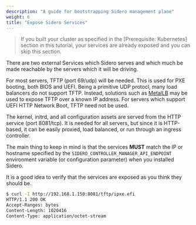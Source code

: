 ```yaml
---
description: "A guide for bootstrapping Sidero management plane"
weight: 6
title: "Expose Sidero Services"
---
```


> If you built your cluster as specified in the [Prerequisite: Kubernetes] section in this tutorial, your services are already exposed and you can skip this section.

There are two external Services which Sidero serves and which much be made
reachable by the servers which it will be driving.

For most servers, TFTP (port 69/udp) will be needed.
This is used for PXE booting, both BIOS and UEFI.
Being a primitive UDP protocl, many load balancers do not support TFTP.
Instead, solutions such as [MetalLB](https://metallb.universe.tf) may be used to expose TFTP over a known IP address.
For servers which support UEFI HTTP Network Boot, TFTP need not be used.

The kernel, initrd, and all configuration assets are served from the HTTP service
(port 8081/tcp).
It is needed for all servers, but since it is HTTP-based, it
can be easily proxied, load balanced, or run through an ingress controller.

The main thing to keep in mind is that the services **MUST** match the IP or
hostname specified by the `SIDERO_CONTROLLER_MANAGER_API_ENDPOINT` environment
variable (or configuration parameter) when you installed Sidero.

It is a good idea to verify that the services are exposed as you think they
should be.

```bash
$ curl -I http://192.168.1.150:8081/tftp/ipxe.efi
HTTP/1.1 200 OK
Accept-Ranges: bytes
Content-Length: 1020416
Content-Type: application/octet-stream
```
